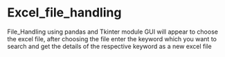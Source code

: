 # Excel_file_handling
 File_Handling using pandas and Tkinter module
GUI will appear to choose the excel file, after choosing the file enter the keyword which you want to search and get the details of the respective keyword as a new excel file
